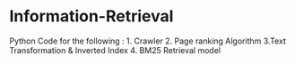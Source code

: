 # Information-Retrieval
Python Code for the following :
	1. Crawler 
	2. Page ranking Algorithm 
	3.Text Transformation &amp; Inverted Index 
	4. BM25 Retrieval model 
